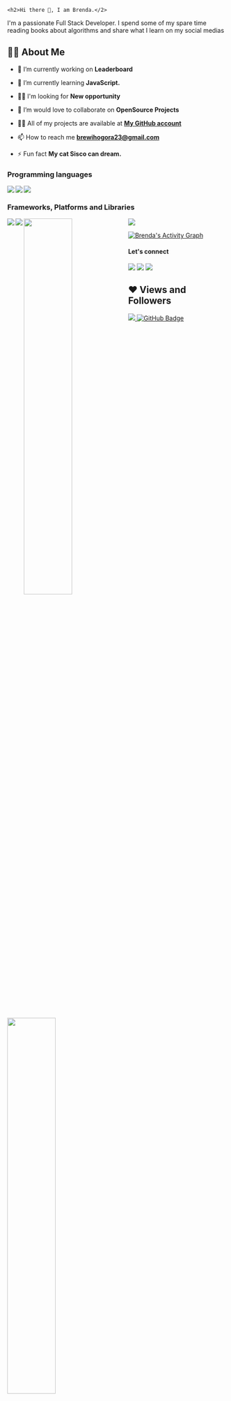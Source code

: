     <h2>Hi there 👋, I am Brenda.</2>

<p>I'm a passionate Full Stack Developer. I spend some of my spare time reading books about algorithms and share what I learn on my social medias</p>

## 🙋‍♂️ About Me

- 🔭 I’m currently working on **Leaderboard**

- 🌱 I’m currently learning **JavaScript.**
- 🧑‍💼 I'm looking for **New opportunity**
- 👯 I’m would love to collaborate on **OpenSource Projects**
- 👨‍💻 All of my projects are available at **[My GitHub account](https://github.com/Brenda309)**
- 📫 How to reach me **brewihogora23@gmail.com**

- ⚡ Fun fact **My cat Sisco can dream.**

### Programming languages
<img align="left" src="https://img.shields.io/badge/html5-%23E34F26.svg?style=for-the-badge&logo=html5&logoColor=white" />
<img align="left" src="https://img.shields.io/badge/css3-%231572B6.svg?style=for-the-badge&logo=css3&logoColor=white" />
<img src="https://img.shields.io/badge/javascript-%23323330.svg?style=for-the-badge&logo=javascript&logoColor=%23F7DF1E" />


### Frameworks, Platforms and Libraries
<img align="left" src="https://img.shields.io/badge/node.js-6DA55F?style=for-the-badge&logo=node.js&logoColor=white" />
<img align="left" src="https://img.shields.io/badge/NPM-%23000000.svg?style=for-the-badge&logo=npm&logoColor=white" />
<img src="https://img.shields.io/badge/bootstrap-%23563D7C.svg?style=for-the-badge&logo=bootstrap&logoColor=white" />

<img align="left" width= 47% src="https://github-readme-stats.vercel.app/api?username=Brenda309&show_icons=true&theme=radical" />
<img align="left" width= 47% src="https://github-readme-stats.vercel.app/api/top-langs/?username=Brenda309&layout=compact" />

<a href="https://github.com/Brenda309/github-readme-activity-graph"><img alt="Brenda's Activity Graph" src="https://activity-graph.herokuapp.com/graph?username=Brenda309&bg_color=0D1117&color=5BCDEC&line=5BCDEC&point=FFFFFF&hide_border=true" /></a>

#### Let's connect
<p align="left">
<a href = "https://www.linkedin.com/in/brenda-wihogora/"><img src="https://img.icons8.com/fluent/48/000000/linkedin.png" /></a>
<a href = "https://twitter.com/BrendaWihogora"><img src="https://img.icons8.com/fluent/48/000000/twitter.png" /></a>
<a href = "https://www.instagram.com/_Wihogora_/"><img src="https://img.icons8.com/fluent/48/000000/instagram-new.png" /></a>
</p>

## ❤ Views and Followers
<a href="https://github.com/Meghna-DAS/github-profile-views-counter">
    <img src="https://komarev.com/ghpvc/?username=Brenda309">
</a>
<a href="https://github.com/Brenda309?tab=followers"><img src="https://img.shields.io/github/followers/Brenda309?label=Followers&style=social" alt="GitHub Badge"></a>

